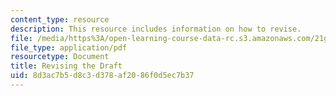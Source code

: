 ```yaml
---
content_type: resource
description: This resource includes information on how to revise.
file: /media/https%3A/open-learning-course-data-rc.s3.amazonaws.com/21g-034-media-education-and-the-marketplace-fall-2005/8d3ac7b5d8c3d378af2086f0d5ec7b37_MIT21G_034F05_revisingdraf.pdf
file_type: application/pdf
resourcetype: Document
title: Revising the Draft
uid: 8d3ac7b5-d8c3-d378-af20-86f0d5ec7b37
---
```

